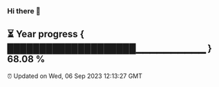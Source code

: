 ### Hi there 👋
⏳ Year progress { ████████████████████▁▁▁▁▁▁▁▁▁▁ } 68.08 %
---
⏰ Updated on Wed, 06 Sep 2023 12:13:27 GMT

